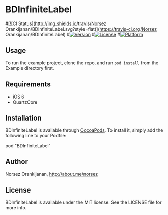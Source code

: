 # BDInfiniteLabel

#[![CI Status](http://img.shields.io/travis/Norsez Orankijanan/BDInfiniteLabel.svg?style=flat)](https://travis-ci.org/Norsez Orankijanan/BDInfiniteLabel)
#[![Version](https://img.shields.io/cocoapods/v/BDInfiniteLabel.svg?style=flat)](http://cocoadocs.org/docsets/BDInfiniteLabel)
#[![License](https://img.shields.io/cocoapods/l/BDInfiniteLabel.svg?style=flat)](http://cocoadocs.org/docsets/BDInfiniteLabel)
#[![Platform](https://img.shields.io/cocoapods/p/BDInfiniteLabel.svg?style=flat)](http://cocoadocs.org/docsets/BDInfiniteLabel)

## Usage

To run the example project, clone the repo, and run `pod install` from the Example directory first.

## Requirements


* iOS 6
* QuartzCore  

## Installation

BDInfiniteLabel is available through [CocoaPods](http://cocoapods.org). To install
it, simply add the following line to your Podfile:

pod "BDInfiniteLabel"

## Author

Norsez Orankijanan, http://about.me/norsez

## License

BDInfiniteLabel is available under the MIT license. See the LICENSE file for more info.

